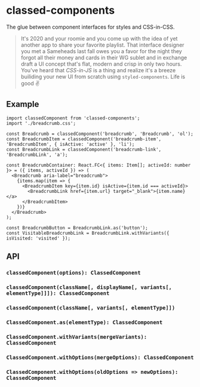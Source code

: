 # classed-components

The glue between component interfaces for styles and CSS-in-CSS.

> It's 2020 and your roomie and you come up with the idea of yet another app to share your favorite playlist. That interface designer you met a Sameheads last fall owes you a favor for the night they forgot all their money and cards in their WG sublet and in exchange draft a UI concept that's flat, modern and crisp in only two hours. You've heard that _CSS-in-JS_ is a thing and realize it's a breeze builiding your new UI from scratch using `styled-components`. Life is good ✌️

## Example

```tsx
import classedComponent from 'classed-components';
import './breadcrumb.css';

const Breadcrumb = classedComponent('breadcrumb', 'Breadcrumb', 'ol');
const BreadcrumbItem = classedComponent('breadcrumb-item', 'BreadcrumbItem', { isActive: 'active' }, 'li');
const BreadcrumbLink = classedComponent('breadcrumb-link', 'BreadcrumbLink', 'a');

const BreadcrumbContainer: React.FC<{ items: Item[]; activeId: number }> = ({ items, activeId }) => (
  <Breadcrumb aria-label="breadcrumb">
    {items.map(item => {
      <BreadcrumbItem key={item.id} isActive={item.id === activeId}>
        <BreadcrumbLink href={item.url} target="_blank">{item.name}</a>
      </BreadcrumbItem>
    })}
  </Breadcrumb>
);

const BreadcrumbButton = BreadcrumbLink.as('button');
const VisitableBreadcrumbLink = BreadcrumbLink.withVariants({ isVisited: 'visited' });
```

## API

### `classedComponent(options): ClassedComponent`

### `classedComponent(className[, displayName[, variants[, elementType]]]): ClassedComponent`

### `classedComponent(className[, variants[, elementType]])`

### `ClassedComponent.as(elementType): ClassedComponent`

### `ClassedComponent.withVariants(mergeVariants): ClassedComponent`

### `ClassedComponent.withOptions(mergeOptions): ClassedComponent`

### `ClassedComponent.withOptions(oldOptions => newOptions): ClassedComponent`
